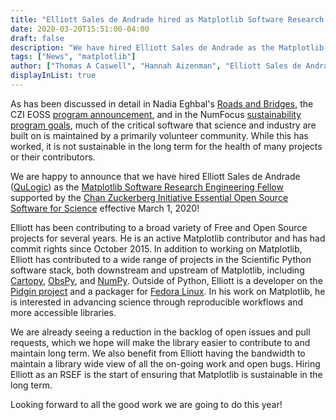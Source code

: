 ```yaml
---
title: "Elliott Sales de Andrade hired as Matplotlib Software Research Engineering Fellow"
date: 2020-03-20T15:51:00-04:00
draft: false
description: "We have hired Elliott Sales de Andrade as the Matplotlib Software Research Engineering Fellow supported by the Chan Zuckerberg Initiative Essential Open Source Software for Science"
tags: ["News", "matplotlib"]
author: ["Thomas A Caswell", "Hannah Aizenman", "Elliott Sales de Andrade"]
displayInList: true
---
```


As has been discussed in detail in Nadia Eghbal's [Roads and Bridges](https://www.fordfoundation.org/work/learning/research-reports/roads-and-bridges-the-unseen-labor-behind-our-digital-infrastructure/), the CZI EOSS [program
announcement](https://chanzuckerberg.com/rfa/essential-open-source-software-for-science/), and in the NumFocus [sustainability program goals](https://numfocus.org/programs/sustainability), much of the critical software that science and industry are built on
is maintained by a primarily volunteer community. While this has worked, it is not sustainable in the long term for the health of many
projects or their contributors.

We are happy to announce that we have hired Elliott Sales de Andrade ([QuLogic](https://github.com/QuLogic))
as the [Matplotlib Software Research Engineering
Fellow](https://github.com/matplotlib/CZI_2019-07_mpl) supported by
the [Chan Zuckerberg Initiative Essential Open Source Software for
Science](https://chanzuckerberg.com/eoss/proposals/matplotlib-foundation-of-scientific-visualization-in-python/)
effective March 1, 2020!

Elliott has been contributing to a broad variety of Free and Open
Source projects for several years. He is an active Matplotlib
contributor and has had commit rights since October 2015. In addition
to working on Matplotlib, Elliott has contributed to a wide range of
projects in the Scientific Python software stack, both downstream and
upstream of Matplotlib, including
[Cartopy](https://scitools.org.uk/cartopy/),
[ObsPy](https://obspy.org/), and [NumPy](https://numpy.org/). Outside
of Python, Elliott is a developer on the [Pidgin
project](https://pidgin.im/) and a packager for [Fedora
Linux](https://getfedora.org/). In his work on Matplotlib, he is interested in advancing
science through reproducible workflows and more accessible libraries.

We are already seeing a reduction in the backlog of open issues and
pull requests, which we hope will make the library easier to
contribute to and maintain long term. We also benefit from Elliott
having the bandwidth to maintain a library wide view of all the
on-going work and open bugs. Hiring Elliott as an RSEF is the
start of ensuring that Matplotlib is sustainable in the long term.

Looking forward to all the good work we are going to do this year!
